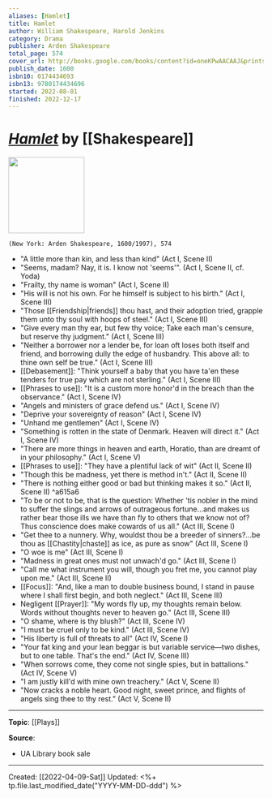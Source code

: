 ```yaml
---
aliases: [Hamlet]
title: Hamlet
author: William Shakespeare, Harold Jenkins
category: Drama
publisher: Arden Shakespeare
total_page: 574
cover_url: http://books.google.com/books/content?id=oneKPwAACAAJ&printsec=frontcover&img=1&zoom=1&source=gbs_api
publish_date: 1600
isbn10: 0174434693
isbn13: 9780174434696
started: 2022-08-01
finished: 2022-12-17
---
```

# [*Hamlet*]() by [[Shakespeare]]

<img src="http://books.google.com/books/content?id=oneKPwAACAAJ&printsec=frontcover&img=1&zoom=1&source=gbs_api" width=150>

`(New York: Arden Shakespeare, 1600/1997), 574`

- "A little more than kin, and less than kind" (Act I, Scene II)
- "Seems, madam? Nay, it is. I know not 'seems'". (Act I, Scene II, cf. Yoda)
- "Frailty, thy name is woman" (Act I, Scene II)
- "His will is not his own. For he himself is subject to his birth." (Act I, Scene III)
- "Those [[Friendship|friends]] thou hast, and their adoption tried, grapple them unto thy soul with hoops of steel." (Act I, Scene III)
- "Give every man thy ear, but few thy voice; Take each man's censure, but reserve thy judgment." (Act I, Scene III)
- "Neither a borrower nor a lender be, for loan oft loses both itself and friend, and borrowing dully the edge of husbandry. This above all: to thine own self be true." (Act I, Scene III)
- [[Debasement]]: "Think yourself a baby that you have ta'en these tenders for true pay which are not sterling." (Act I, Scene III)
- [[Phrases to use]]: "It is a custom more honor'd in the breach than the observance." (Act I, Scene IV)
- "Angels and ministers of grace defend us." (Act I, Scene IV)
- "Deprive your sovereignty of reason" (Act I, Scene IV)
- "Unhand me gentlemen" (Act I, Scene IV)
- "Something is rotten in the state of Denmark. Heaven will direct it." (Act I, Scene IV)
- "There are more things in heaven and earth, Horatio, than are dreamt of in your philosophy." (Act I, Scene V)
- [[Phrases to use]]: "They have a plentiful lack of wit" (Act II, Scene II)
- "Though this be madness, yet there is method in't." (Act II, Scene II)
- "There is nothing either good or bad but thinking makes it so." (Act II, Scene II) ^a615a6
- "To be or not to be, that is the question: Whether 'tis nobler in the mind to suffer the slings and arrows of outrageous fortune...and makes us rather bear those ills we have than fly to others that we know not of? Thus conscience does make cowards of us all." (Act III, Scene I)
- "Get thee to a nunnery. Why, wouldst thou be a breeder of sinners?...be thou as [[Chastity|chaste]] as ice, as pure as snow" (Act III, Scene I)
- "O woe is me" (Act III, Scene I)
- "Madness in great ones must not unwach'd go." (Act III, Scene I)
- "Call me what instrument you will, though you fret me, you cannot play upon me." (Act III, Scene II)
- [[Focus]]: "And, like a man to double business bound, I stand in pause where I shall first begin, and both neglect." (Act III, Scene III)
- Negligent [[Prayer]]: "My words fly up, my thoughts remain below. Words without thoughts never to heaven go." (Act III, Scene III)
- "O shame, where is thy blush?" (Act III, Scene IV)
- "I must be cruel only to be kind." (Act III, Scene IV)
- "His liberty is full of threats to all" (Act IV, Scene I)
- "Your fat king and your lean beggar is but variable service—two dishes, but to one table. That's the end." (Act IV, Scene III)
- "When sorrows come, they come not single spies, but in battalions." (Act IV, Scene V)
- "I am justly kill'd with mine own treachery." (Act V, Scene II)
- "Now cracks a noble heart. Good night, sweet prince, and flights of angels sing thee to thy rest." (Act V, Scene II)


--- 
**Topic**: [[Plays]]

**Source**: 
- UA Library book sale

---
Created: [[2022-04-09-Sat]]
Updated: <%+ tp.file.last_modified_date("YYYY-MM-DD-ddd") %>
